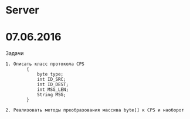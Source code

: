 # Server
# 07.06.2016


 Задачи 
 
    
    1. Описать класс протокола CPS
            {
                byte type;
                int ID_SRC;
                int ID_DEST;
                int MSG_LEN;
                String MSG;
            }
            
    2. Реализовать методы преобразования массива byte[] к CPS и наоборот
